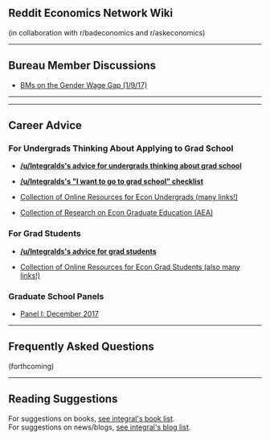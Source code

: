 ## Reddit Economics Network Wiki
(in collaboration with r/badeconomics and r/askeconomics)

----

## Bureau Member Discussions

* [BMs on the Gender Wage Gap (1/9/17)](https://www.reddit.com/r/Economics/comments/5myux7/bureau_members_discuss_the_gender_wage_gap/)

----


---

## Career Advice


### For Undergrads Thinking About Applying to Grad School

* **[/u/Integralds's advice for undergrads thinking about grad school](https://www.reddit.com/r/Economics/wiki/career_undergrad)**

* **[/u/Integralds's "I want to go to grad school" checklist](https://www.reddit.com/r/Economics/wiki/career_courses)**

* [Collection of Online Resources for Econ Undergrads (many links!)](https://www.reddit.com/r/Economics/wiki/career_undergrad_links)

* [Collection of Research on Econ Graduate Education (AEA)](https://www.reddit.com/r/Economics/wiki/career_grad_research)

### For Grad Students

* **[/u/Integralds's advice for grad students](https://www.reddit.com/r/Economics/wiki/career_grad)**

* [Collection of Online Resources for Econ Grad Students (also many links!)](https://www.reddit.com/r/Economics/wiki/career_grad_links)

### Graduate School Panels

* [Panel I: December 2017](https://www.reddit.com/r/Economics/comments/5f7p5o/reconomics_graduate_school_question_thread/?utm_content=title&utm_medium=user&utm_source=reddit&utm_name=frontpage)


----

## Frequently Asked Questions
(forthcoming)

----

## Reading Suggestions

For suggestions on books, [see integral's book list](http://www.reddit.com/r/Economics/wiki/reading).  
For suggestions on news/blogs, [see integral's blog list](http://www.reddit.com/r/Economics/wiki/blogs).